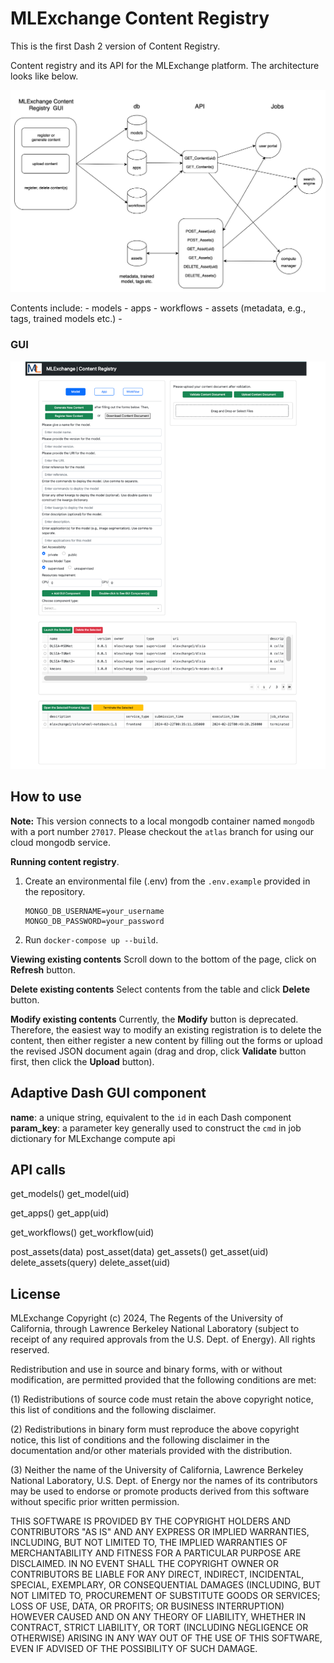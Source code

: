 # MLExchange Content Registry
This is the first Dash 2 version of Content Registry.

Content registry and its API for the MLExchange platform.
The architecture looks like below.

![image info](./assets/content_registry_v2.png)

Contents include:
	- models
	- apps
	- workflows
	- assets (metadata, e.g., tags, trained models etc.)
	-

### GUI
![image info](./assets/gui.png)


## How to use

**Note:** This version connects to a local mongodb container named `mongodb` with a port number `27017`. Please checkout the `atlas` branch for using our cloud mongodb service.

**Running content registry**.

1. Create an environmental file (.env) from the `.env.example` provided in the repository.

	```
	MONGO_DB_USERNAME=your_username
	MONGO_DB_PASSWORD=your_password
	```

2. Run `docker-compose up --build`.

**Viewing existing contents**
Scroll down to the bottom of the page, click on **Refresh** button.

**Delete existing contents**
Select contents from the table and click **Delete** button.

**Modify existing contents**
Currently, the **Modify** button is deprecated.
Therefore, the easiest way to modify an existing registration is to delete the content, then either register a new content by filling out the forms or upload the revised JSON document again (drag and drop, click **Validate** button first, then click the **Upload** button).


## Adaptive Dash GUI component
**name**: a unique string, equivalent to the `id` in each Dash component
**param_key**: a parameter key generally used to construct the `cmd` in job dictionary for MLExchange compute api

## API calls
get\_models()
get\_model(uid)


get\_apps()
get\_app(uid)


get\_workflows()
get\_workflow(uid)


post\_assets(data)
post\_asset(data)
get\_assets()
get\_asset(uid)
delete\_assets(query)
delete\_asset(uid)


## License
MLExchange Copyright (c) 2024, The Regents of the University of California,
through Lawrence Berkeley National Laboratory (subject to receipt of
any required approvals from the U.S. Dept. of Energy). All rights reserved.

Redistribution and use in source and binary forms, with or without
modification, are permitted provided that the following conditions are met:

(1) Redistributions of source code must retain the above copyright notice,
this list of conditions and the following disclaimer.

(2) Redistributions in binary form must reproduce the above copyright
notice, this list of conditions and the following disclaimer in the
documentation and/or other materials provided with the distribution.

(3) Neither the name of the University of California, Lawrence Berkeley
National Laboratory, U.S. Dept. of Energy nor the names of its contributors
may be used to endorse or promote products derived from this software
without specific prior written permission.


THIS SOFTWARE IS PROVIDED BY THE COPYRIGHT HOLDERS AND CONTRIBUTORS "AS IS"
AND ANY EXPRESS OR IMPLIED WARRANTIES, INCLUDING, BUT NOT LIMITED TO, THE
IMPLIED WARRANTIES OF MERCHANTABILITY AND FITNESS FOR A PARTICULAR PURPOSE
ARE DISCLAIMED. IN NO EVENT SHALL THE COPYRIGHT OWNER OR CONTRIBUTORS BE
LIABLE FOR ANY DIRECT, INDIRECT, INCIDENTAL, SPECIAL, EXEMPLARY, OR
CONSEQUENTIAL DAMAGES (INCLUDING, BUT NOT LIMITED TO, PROCUREMENT OF
SUBSTITUTE GOODS OR SERVICES; LOSS OF USE, DATA, OR PROFITS; OR BUSINESS
INTERRUPTION) HOWEVER CAUSED AND ON ANY THEORY OF LIABILITY, WHETHER IN
CONTRACT, STRICT LIABILITY, OR TORT (INCLUDING NEGLIGENCE OR OTHERWISE)
ARISING IN ANY WAY OUT OF THE USE OF THIS SOFTWARE, EVEN IF ADVISED OF THE
POSSIBILITY OF SUCH DAMAGE.
